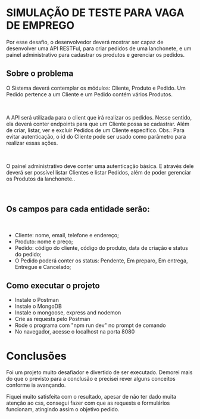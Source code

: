
# SIMULAÇÃO DE TESTE PARA VAGA DE EMPREGO

<p>Por esse desafio, o desenvolvedor deverá mostrar ser capaz de desenvolver uma API RESTFul, para criar pedidos de uma lanchonete, e um painel administrativo para cadastrar os produtos e gerenciar os pedidos.</p>

## Sobre o problema

<p>O Sistema deverá contemplar os módulos: Cliente, Produto e Pedido. Um Pedido pertence a um Cliente e um Pedido contém vários Produtos.</p>
<br>
<p>A API será utilizada para o client que irá realizar os pedidos. Nesse sentido, ela deverá conter endpoints para que um Cliente possa se cadastrar. Além de criar, listar, ver e excluir Pedidos de um Cliente específico. Obs.: Para evitar autenticação, o id do Cliente pode ser usado como parâmetro para realizar essas ações.</p>
<br>
<p>O painel administrativo deve conter uma autenticação básica. E através dele deverá ser possível listar Clientes e listar Pedidos, além de poder gerenciar os Produtos da lanchonete..</p>
<br>
<h2>Os campos para cada entidade serão:</h2>
<br>
<ul>
  <li>Cliente: nome, email, telefone e endereço;</li>
  <li>Produto: nome e preço;</li>
  <li>Pedido: código do cliente, código do produto, data de criação e status do pedido;</li>
  <li>O Pedido poderá conter os status: Pendente, Em preparo, Em entrega, Entregue e Cancelado;</li>
</ul>

## Como executar o projeto

<ul>
  <li>Instale o Postman</li>
  <li>Instale o MongoDB</li>
  <li>Instale o mongoose, express and nodemon</li>
  <li>Crie as requests pelo Postman</li>
  <li>Rode o programa com "npm run dev" no prompt de comando</li>
  <li>No navegador, acesse o localhost na porta 8080</li>
</ul>

<h1>Conclusões</h1>

<p>Foi um projeto muito desafiador e divertido de ser executado. Demorei mais do que o previsto para a conclusão e precisei rever alguns conceitos conforme ia avançando.</p>
<p>Fiquei muito satisfeita com o resultado, apesar de não ter dado muita atenção ao css, consegui fazer com que as requests e formulários funcionam, atingindo assim o objetivo pedido.</p>
 
